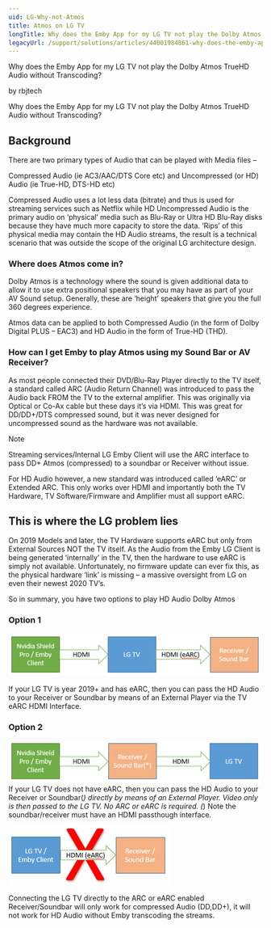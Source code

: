 ```yaml
---
uid: LG-Why-not-Atmos
title: Atmos on LG TV
longTitle: Why does the Emby App for my LG TV not play the Dolby Atmos TrueHD Audio without Transcoding?
legacyUrl: /support/solutions/articles/44001984861-why-does-the-emby-app-for-my-lg-tv-not-play-the-dolby-atmos-truehd-audio-without-transcoding-
---
```


Why does the Emby App for my LG TV not play the Dolby Atmos TrueHD Audio without Transcoding?

by rbjtech

Why does the Emby App for my LG TV not play the Dolby Atmos TrueHD Audio without Transcoding?

## Background
There are two primary types of Audio that can be played with Media files – 



Compressed Audio (ie AC3/AAC/DTS Core etc) and Uncompressed (or HD) Audio (ie True-HD, DTS-HD etc)



Compressed Audio uses a lot less data (bitrate) and thus is used for streaming services such as Netflix while HD Uncompressed Audio is the primary audio on ‘physical’ media such as Blu-Ray or Ultra HD Blu-Ray disks because they have much more capacity to store the data.   ‘Rips’ of this physical media may contain the HD Audio streams, the result is a technical scenario that was outside the scope of the original LG architecture design.

### Where does Atmos come in?

Dolby Atmos is a technology where the sound is given additional data to allow it to use extra positional speakers that you may have as part of your AV Sound setup.    Generally, these are ‘height’ speakers that give you the full 360 degrees experience.


Atmos data can be applied to both Compressed Audio (in the form of Dolby Digital PLUS – EAC3) and HD Audio in the form of True-HD (THD).

### How can I get Emby to play Atmos using my Sound Bar or AV Receiver?

As most people connected their DVD/Blu-Ray Player directly to the TV itself, a standard called ARC (Audio Return Channel) was introduced to pass the Audio back FROM the TV to the external amplifier.  This was originally via Optical or Co-Ax cable but these days it’s via HDMI.  This was great for DD/DD+/DTS compressed sound, but it was never designed for uncompressed sound as the hardware was not available.


> [!NOTE]
> Streaming services/Internal LG Emby Client will use the ARC interface to pass DD+ Atmos (compressed) to a soundbar or Receiver without issue.



For HD Audio however, a new standard was introduced called ‘eARC’ or Extended ARC.  This only works over HDMI and importantly both the TV Hardware, TV Software/Firmware and Amplifier must all support eARC.

## This is where the LG problem lies

On 2019 Models and later, the TV Hardware supports eARC but only from External Sources NOT the TV itself.  As the Audio from the Emby LG Client is being generated ‘internally’ in the TV, then the hardware to use eARC is simply not available.  Unfortunately, no firmware update can ever fix this, as the physical hardware ‘link’ is missing – a massive oversight from LG on even their newest 2020 TV’s.

So in summary, you have two options to play HD Audio Dolby Atmos

### Option 1

![Lg Atmos1](images/server/lg_atmos1.png)

If your LG TV is year 2019+ and has eARC, then you can pass the HD Audio to your Receiver or Soundbar by means of an External Player via the TV eARC HDMI Interface.  

### Option 2
 
![Lg Atmos12](images/server/lg_atmos12.png)
If your LG TV does not have eARC, then you can pass the HD Audio to your Receiver or Soundbar(*) directly by means of an External Player. Video only is then passed to the LG TV. No ARC or eARC is required. (*) Note the soundbar/receiver must have an HDMI passthough interface.

![Lg Atmos3](images/server/lg_atmos3.png)

Connecting the LG TV directly to the ARC or eARC enabled Receiver/Soundbar will only work for compressed Audio (DD,DD+), it will not work for HD Audio without Emby transcoding the streams.


